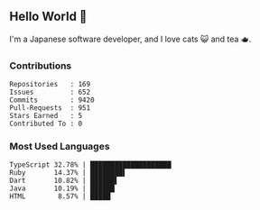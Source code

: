 ## Hello World 👋

I'm a Japanese software developer, and I love cats 😺 and tea 🫖.

### Contributions

    Repositories   : 169
    Issues         : 652
    Commits        : 9420
    Pull-Requests  : 951
    Stars Earned   : 5
    Contributed To : 0

### Most Used Languages

    TypeScript 32.78% | ████████████████████
    Ruby       14.37% | ████████▌
    Dart       10.82% | ██████▌
    Java       10.19% | ██████
    HTML        8.57% | █████
